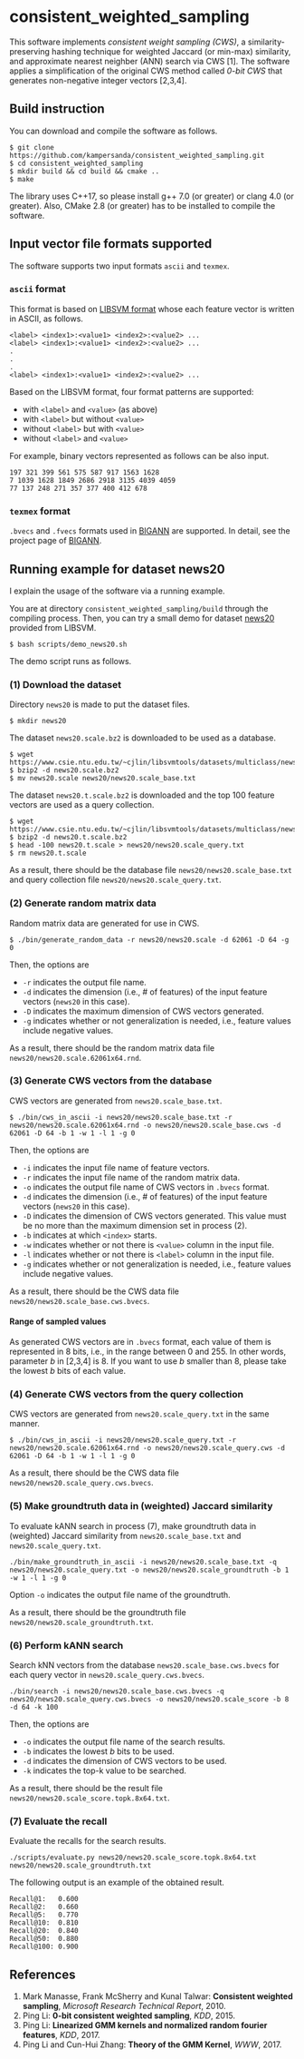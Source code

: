 # consistent\_weighted\_sampling

This software implements *consistent weight sampling (CWS)*, a similarity-preserving hashing technique for weighted Jaccard (or min-max) similarity, and approximate nearest neighber (ANN) search via CWS [1].
The software applies a simplification of the original CWS method called *0-bit CWS* that generates non-negative integer vectors [2,3,4].

## Build instruction

You can download and compile the software as follows.

```
$ git clone https://github.com/kampersanda/consistent_weighted_sampling.git
$ cd consistent_weighted_sampling
$ mkdir build && cd build && cmake ..
$ make
```

The library uses C++17, so please install g++ 7.0 (or greater) or clang 4.0 (or greater).
Also, CMake 2.8 (or greater) has to be installed to compile the software.

## Input vector file formats supported

The software supports two input formats `ascii` and `texmex`.

### `ascii` format

This format is based on [LIBSVM format](https://www.csie.ntu.edu.tw/~r94100/libsvm-2.8/README) whose each feature vector is written in ASCII, as follows.

```
<label> <index1>:<value1> <index2>:<value2> ...
<label> <index1>:<value1> <index2>:<value2> ...
.
.
.
<label> <index1>:<value1> <index2>:<value2> ...
```

Based on the LIBSVM format, four format patterns are supported:

- with `<label>` and `<value>` (as above)
- with `<label>` but without `<value>`
- without `<label>` but with `<value>`
- without `<label>` and `<value>`

For example, binary vectors represented as follows can be also input.

```
197 321 399 561 575 587 917 1563 1628
7 1039 1628 1849 2686 2918 3135 4039 4059
77 137 248 271 357 377 400 412 678
```

### `texmex` format

`.bvecs` and `.fvecs` formats used in [BIGANN](http://corpus-texmex.irisa.fr) are supported. In detail, see the project page of [BIGANN](http://corpus-texmex.irisa.fr).

## Running example for dataset news20

I explain the usage of the software via a running example.

You are at directory `consistent_weighted_sampling/build` through the compiling process.
Then, you can try a small demo for dataset [news20](https://www.csie.ntu.edu.tw/~cjlin/libsvmtools/datasets/multiclass.html#news20) provided from LIBSVM.

```
$ bash scripts/demo_news20.sh
```

The demo script runs as follows.

### (1) Download the dataset

Directory `news20` is made to put the dataset files.

```
$ mkdir news20
```

The dataset `news20.scale.bz2` is downloaded to be used as a database.

```
$ wget https://www.csie.ntu.edu.tw/~cjlin/libsvmtools/datasets/multiclass/news20.scale.bz2
$ bzip2 -d news20.scale.bz2
$ mv news20.scale news20/news20.scale_base.txt
```

The dataset `news20.t.scale.bz2` is downloaded and the top 100 feature vectors are used as a query collection.

```
$ wget https://www.csie.ntu.edu.tw/~cjlin/libsvmtools/datasets/multiclass/news20.t.scale.bz2
$ bzip2 -d news20.t.scale.bz2
$ head -100 news20.t.scale > news20/news20.scale_query.txt
$ rm news20.t.scale
```

As a result, there should be the database file `news20/news20.scale_base.txt` and query collection file `news20/news20.scale_query.txt`.

### (2) Generate random matrix data

Random matrix data are generated for use in CWS.

```
$ ./bin/generate_random_data -r news20/news20.scale -d 62061 -D 64 -g 0
```

Then, the options are

- `-r` indicates the output file name.
- `-d` indicates the dimension (i.e., # of features) of the input feature vectors (`news20` in this case).
- `-D` indicates the maximum dimension of CWS vectors generated.
- `-g` indicates whether or not generalization is needed, i.e., feature values include negative values.

As a result, there should be the random matrix data file `news20/news20.scale.62061x64.rnd`.

### (3) Generate CWS vectors from the database

CWS vectors are generated from `news20.scale_base.txt`.

```
$ ./bin/cws_in_ascii -i news20/news20.scale_base.txt -r news20/news20.scale.62061x64.rnd -o news20/news20.scale_base.cws -d 62061 -D 64 -b 1 -w 1 -l 1 -g 0
```

Then, the options are

- `-i` indicates the input file name of feature vectors.
- `-r` indicates the input file name of the random matrix data.
- `-o` indicates the output file name of CWS vectors in `.bvecs` format.
- `-d` indicates the dimension (i.e., # of features) of the input feature vectors (`news20` in this case).
- `-D` indicates the dimension of CWS vectors generated. This value must be no more than the maximum dimension set in process (2).
- `-b` indicates at which `<index>` starts.
- `-w` indicates whether or not there is `<value>` column in the input file.
- `-l` indicates whether or not there is `<label>` column in the input file.
- `-g` indicates whether or not generalization is needed, i.e., feature values include negative values.

As a result, there should be the CWS data file `news20/news20.scale_base.cws.bvecs`.

#### Range of sampled values

As generated CWS vectors are in `.bvecs` format, each value of them is represented in 8 bits, i.e., in the range between 0 and 255.
In other words, parameter *b* in [2,3,4] is 8.
If you want to use *b* smaller than 8, please take the lowest *b* bits of each value.

### (4) Generate CWS vectors from the query collection

CWS vectors are generated from `news20.scale_query.txt` in the same manner.

```
$ ./bin/cws_in_ascii -i news20/news20.scale_query.txt -r news20/news20.scale.62061x64.rnd -o news20/news20.scale_query.cws -d 62061 -D 64 -b 1 -w 1 -l 1 -g 0
```

As a result, there should be the CWS data file `news20/news20.scale_query.cws.bvecs`.

### (5) Make groundtruth data in (weighted) Jaccard similarity

To evaluate kANN search in process (7), make groundtruth data in (weighted) Jaccard similarity from `news20.scale_base.txt` and `news20.scale_query.txt`.

```
./bin/make_groundtruth_in_ascii -i news20/news20.scale_base.txt -q news20/news20.scale_query.txt -o news20/news20.scale_groundtruth -b 1 -w 1 -l 1 -g 0
```

Option `-o` indicates the output file name of the groundtruth.

As a result, there should be the groundtruth file `news20/news20.scale_groundtruth.txt`.

### (6) Perform kANN search

Search kNN vectors from the database `news20.scale_base.cws.bvecs` for each query vector in `news20.scale_query.cws.bvecs`.

```
./bin/search -i news20/news20.scale_base.cws.bvecs -q news20/news20.scale_query.cws.bvecs -o news20/news20.scale_score -b 8 -d 64 -k 100
```

Then, the options are

- `-o` indicates the output file name of the search results.
- `-b` indicates the lowest *b* bits to be used.
- `-d` indicates the dimension of CWS vectors to be used.
- `-k` indicates the top-k value to be searched.

As a result, there should be the result file `news20/news20.scale_score.topk.8x64.txt`.

### (7) Evaluate the recall

Evaluate the recalls for the search results.

```
./scripts/evaluate.py news20/news20.scale_score.topk.8x64.txt news20/news20.scale_groundtruth.txt
```

The following output is an example of the obtained result.

```
Recall@1:	0.600
Recall@2:	0.660
Recall@5:	0.770
Recall@10:	0.810
Recall@20:	0.840
Recall@50:	0.880
Recall@100:	0.900
```

## References

1. Mark Manasse, Frank McSherry and Kunal Talwar: **Consistent weighted sampling**, *Microsoft Research Technical Report*, 2010.
2. Ping Li: **0-bit consistent weighted sampling**, *KDD*, 2015.
3. Ping Li: **Linearized GMM kernels and normalized random fourier features**, *KDD*, 2017.
4. Ping Li and Cun-Hui Zhang: **Theory of the GMM Kernel**, *WWW*, 2017.

